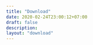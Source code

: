 ```yaml
---
title: "Download"
date: 2020-02-24T23:00:12+07:00
draft: false
description: 
layout: "download"
---
```


